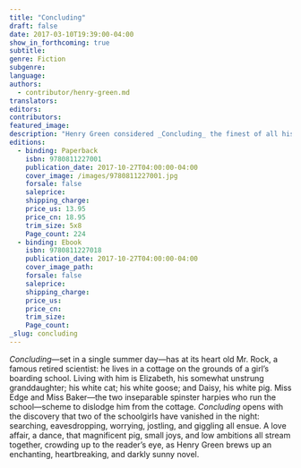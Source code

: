 ```yaml
---
title: "Concluding"
draft: false
date: 2017-03-10T19:39:00-04:00
show_in_forthcoming: true
subtitle:
genre: Fiction
subgenre:
language:
authors:
  - contributor/henry-green.md
translators:
editors:
contributors:
featured_image:
description: "Henry Green considered _Concluding_ the finest of all his books "
editions:
  - binding: Paperback
    isbn: 9780811227001
    publication_date: 2017-10-27T04:00:00-04:00
    cover_image: /images/9780811227001.jpg
    forsale: false
    saleprice:
    shipping_charge:
    price_us: 13.95
    price_cn: 18.95
    trim_size: 5x8
    Page_count: 224
  - binding: Ebook
    isbn: 9780811227018
    publication_date: 2017-10-27T04:00:00-04:00
    cover_image_path:
    forsale: false
    saleprice:
    shipping_charge:
    price_us:
    price_cn:
    trim_size:
    Page_count:
_slug: concluding
---
```


_Concluding_—set in a single summer day—has at its heart old Mr. Rock, a famous retired scientist: he lives in a cottage on the grounds of a girl’s boarding school. Living with him is Elizabeth, his somewhat unstrung granddaughter; his white cat; his white goose; and Daisy, his white pig. Miss Edge and Miss Baker—the two inseparable spinster harpies who run the school—scheme to dislodge him from the cottage. _Concluding_ opens with the discovery that two of the schoolgirls have vanished in the night: searching, eavesdropping, worrying, jostling, and giggling all ensue. A love affair, a dance, that magnificent pig, small joys, and low ambitions all stream together, crowding up to the reader’s eye, as Henry Green brews up an enchanting, heartbreaking, and darkly sunny novel.

